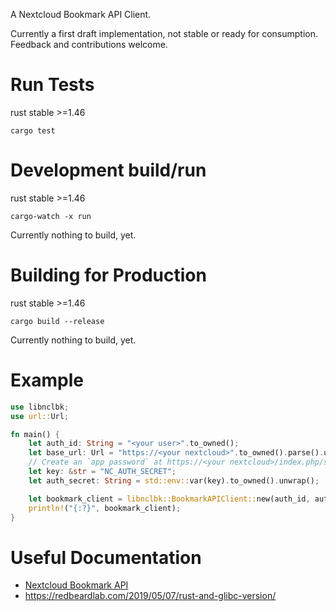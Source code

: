 A Nextcloud Bookmark API Client.

Currently a first draft implementation, not stable or ready for consumption. Feedback and contributions welcome.

# Run Tests
rust stable >=1.46

`cargo test`

# Development build/run
rust stable >=1.46

`cargo-watch -x run`

Currently nothing to build, yet.

# Building for Production
rust stable >=1.46

`cargo build --release`

Currently nothing to build, yet.

# Example

```rust
use libnclbk;
use url::Url;        

fn main() {
    let auth_id: String = "<your user>".to_owned();
    let base_url: Url = "https://<your nextcloud>".to_owned().parse().unwrap();
    // Create an `app password` at https://<your nextcloud>/index.php/settings/user/security and export it as an env var
    let key: &str = "NC_AUTH_SECRET";
    let auth_secret: String = std::env::var(key).to_owned().unwrap();

    let bookmark_client = libnclbk::BookmarkAPIClient::new(auth_id, auth_secret, base_url).unwrap();
    println!("{:?}", bookmark_client);
} 
```

# Useful Documentation

* [Nextcloud Bookmark API](https://nextcloud-bookmarks.readthedocs.io/en/latest/bookmark.html)
* https://redbeardlab.com/2019/05/07/rust-and-glibc-version/
